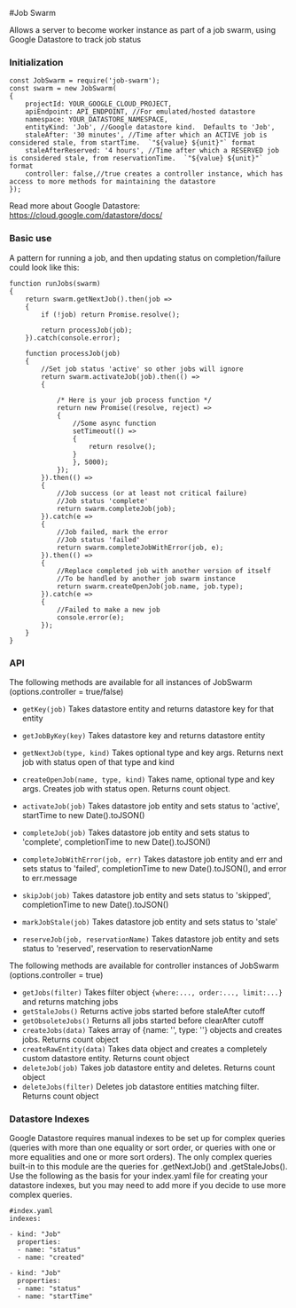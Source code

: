 #Job Swarm

Allows a server to become worker instance as part of a job swarm, using Google Datastore to track job status

### Initialization

```
const JobSwarm = require('job-swarm');
const swarm = new JobSwarm(
{
	projectId: YOUR_GOOGLE_CLOUD_PROJECT,
	apiEndpoint: API_ENDPOINT, //For emulated/hosted datastore
	namespace: YOUR_DATASTORE_NAMESPACE,
	entityKind: 'Job', //Google datastore kind.  Defaults to 'Job',
	staleAfter: '30 minutes', //Time after which an ACTIVE job is considered stale, from startTime.  `"${value} ${unit}"` format
	staleAfterReserved: '4 hours', //Time after which a RESERVED job is considered stale, from reservationTime.  `"${value} ${unit}"` format
	controller: false,//true creates a controller instance, which has access to more methods for maintaining the datastore
});
```
Read more about Google Datastore: https://cloud.google.com/datastore/docs/


### Basic use

A pattern for running a job, and then updating status on completion/failure could look like this:

```
function runJobs(swarm)
{
	return swarm.getNextJob().then(job =>
	{
		if (!job) return Promise.resolve();

		return processJob(job);
	}).catch(console.error);

	function processJob(job)
	{
		//Set job status 'active' so other jobs will ignore
		return swarm.activateJob(job).then(() =>
		{
			
			/* Here is your job process function */
			return new Promise((resolve, reject) =>
			{
				//Some async function
				setTimeout(() =>
				{
					return resolve();
				}
				}, 5000);
			});
		}).then(() =>
		{
			//Job success (or at least not critical failure)
			//Job status 'complete'
			return swarm.completeJob(job);
		}).catch(e =>
		{
			//Job failed, mark the error
			//Job status 'failed'
			return swarm.completeJobWithError(job, e);
		}).then(() =>
		{
			//Replace completed job with another version of itself
			//To be handled by another job swarm instance
			return swarm.createOpenJob(job.name, job.type);
		}).catch(e =>
		{
			//Failed to make a new job
			console.error(e);
		});
	}
}

```

### API

The following methods are available for all instances of JobSwarm (options.controller = true/false)

* `getKey(job)`  Takes datastore entity and returns datastore key for that entity
* `getJobByKey(key)`  Takes datastore key and returns datastore entity
* `getNextJob(type, kind)` Takes optional type and key args.  Returns next job with status open of that type and kind

* `createOpenJob(name, type, kind)` Takes name, optional type and key args.  Creates job with status open. Returns count object.
* `activateJob(job)` Takes datastore job entity and sets status to 'active', startTime to new Date().toJSON()
* `completeJob(job)` Takes datastore job entity and sets status to 'complete', completionTime to new Date().toJSON()
* `completeJobWithError(job, err)` Takes datastore job entity and err and sets status to 'failed', completionTime to new Date().toJSON(), and error to err.message
* `skipJob(job)` Takes datastore job entity and sets status to 'skipped', completionTime to new Date().toJSON()
* `markJobStale(job)` Takes datastore job entity and sets status to 'stale'
* `reserveJob(job, reservationName)` Takes datastore job entity and sets status to 'reserved', reservation to reservationName

The following methods are available for controller instances of JobSwarm (options.controller = true)

* `getJobs(filter)`  Takes filter object `{where:..., order:..., limit:...}` and returns matching jobs
* `getStaleJobs()`  Returns active jobs started before staleAfter cutoff
* `getObsoleteJobs()`  Returns all jobs started before clearAfter cutoff
* `createJobs(data)` Takes array of {name: '', type: ''} objects and creates jobs.  Returns count object
* `createRawEntity(data)` Takes data object and creates a completely custom datastore entity. Returns count object
* `deleteJob(job)` Takes job datastore entity and deletes. Returns count object
* `deleteJobs(filter)` Deletes job datastore entities matching filter. Returns count object


### Datastore Indexes
Google Datastore requires manual indexes to be set up for complex queries (queries with more than one equality or sort order, or queries with one or more equalities and one or more sort orders).  The only complex queries built-in to this module are the queries for .getNextJob() and .getStaleJobs().  Use the following as the basis for your index.yaml file for creating your datastore indexes, but you may need to add more if you decide to use more complex queries.

```
#index.yaml
indexes:

- kind: "Job"
  properties:
  - name: "status"
  - name: "created"

- kind: "Job"
  properties:
  - name: "status"
  - name: "startTime"
```

